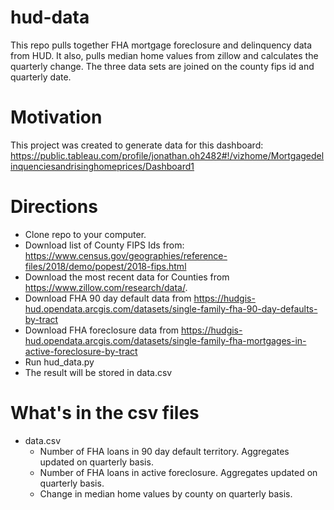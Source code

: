 # hud-data


This repo pulls together FHA mortgage foreclosure and delinquency data from HUD. It also, pulls median home values from
zillow and calculates the quarterly change. The three data sets are joined on the county fips id and quarterly date.


# Motivation
This project was created to generate data for this dashboard:
https://public.tableau.com/profile/jonathan.oh2482#!/vizhome/Mortgagedelinquenciesandrisinghomeprices/Dashboard1

# Directions
- Clone repo to your computer.
- Download list of County FIPS Ids from: https://www.census.gov/geographies/reference-files/2018/demo/popest/2018-fips.html
- Download the most recent data for Counties from https://www.zillow.com/research/data/.
- Download FHA 90 day default data from https://hudgis-hud.opendata.arcgis.com/datasets/single-family-fha-90-day-defaults-by-tract
- Download FHA foreclosure data from https://hudgis-hud.opendata.arcgis.com/datasets/single-family-fha-mortgages-in-active-foreclosure-by-tract
- Run hud_data.py
- The result will be stored in data.csv

# What's in the csv files
- data.csv
  - Number of FHA loans in 90 day default territory. Aggregates updated on quarterly basis.
  - Number of FHA loans in active foreclosure. Aggregates updated on quarterly basis.
  - Change in median home values by county on quarterly basis.






